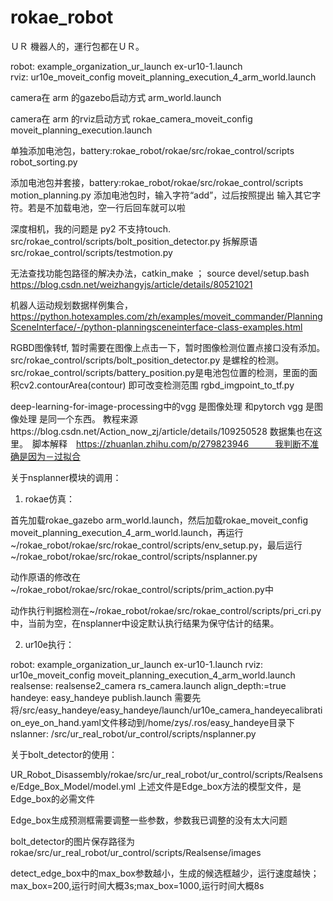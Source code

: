 # rokae_robot
ＵＲ 機器人的，運行包都在ＵＲ。


robot:            example_organization_ur_launch   ex-ur10-1.launch  
rviz:             ur10e_moveit_config   moveit_planning_execution_4_arm_world.launch




camera在 arm 的gazebo启动方式
arm_world.launch

camera在 arm 的rviz启动方式
rokae_camera_moveit_config    moveit_planning_execution.launch

单独添加电池包，battery:rokae_robot/rokae/src/rokae_control/scripts
robot_sorting.py


添加电池包并套接，battery:rokae_robot/rokae/src/rokae_control/scripts
motion_planning.py   添加电池包时，输入字符“add”，过后按照提出 输入其它字符。若是不加载电池，空一行后回车就可以啦

深度相机，我的问题是 py2  不支持touch.
src/rokae_control/scripts/bolt_position_detector.py
拆解原语
src/rokae_control/scripts/testmotion.py


无法查找功能包路径的解决办法，catkin_make ； source devel/setup.bash
https://blog.csdn.net/weizhangyjs/article/details/80521021

机器人运动规划数据样例集合，
https://python.hotexamples.com/zh/examples/moveit_commander/PlanningSceneInterface/-/python-planningsceneinterface-class-examples.html



RGBD图像转tf, 暂时需要在图像上点击一下，暂时图像检测位置点接口没有添加。src/rokae_control/scripts/bolt_position_detector.py 是螺栓的检测。src/rokae_control/scripts/battery_position.py是电池包位置的检测，里面的面积cv2.contourArea(contour) 即可改变检测范围
rgbd_imgpoint_to_tf.py


deep-learning-for-image-processing中的vgg 是图像处理 和pytorch vgg     是图像处理 是同一个东西。 教程来源https://blog.csdn.net/Action_now_zj/article/details/109250528  数据集也在这里。　脚本解释　https://zhuanlan.zhihu.com/p/279823946　　　我判断不准确是因为－过拟合



关于nsplanner模块的调用：

1. rokae仿真：

首先加载rokae_gazebo arm_world.launch，然后加载rokae_moveit_config moveit_planning_execution_4_arm_world.launch，再运行~/rokae_robot/rokae/src/rokae_control/scripts/env_setup.py，最后运行~/rokae_robot/rokae/src/rokae_control/scripts/nsplanner.py

动作原语的修改在~/rokae_robot/rokae/src/rokae_control/scripts/prim_action.py中

动作执行判据检测在~/rokae_robot/rokae/src/rokae_control/scripts/pri_cri.py中，当前为空，在nsplanner中设定默认执行结果为保守估计的结果。

2. ur10e执行：

robot:            example_organization_ur_launch   ex-ur10-1.launch
rviz:             ur10e_moveit_config   moveit_planning_execution_4_arm_world.launch
realsense:        realsense2_camera   rs_camera.launch align_depth:=true
handeye:          easy_handeye   publish.launch      需要先将/src/easy_handeye/easy_handeye/launch/ur10e_camera_handeyecalibration_eye_on_hand.yaml文件移动到/home/zys/.ros/easy_handeye目录下
nslanner:         /src/ur_real_robot/ur_control/scripts/nsplanner.py


关于bolt_detector的使用：

UR_Robot_Disassembly/rokae/src/ur_real_robot/ur_control/scripts/Realsense/Edge_Box_Model/model.yml
上述文件是Edge_box方法的模型文件，是Edge_box的必需文件

Edge_box生成预测框需要调整一些参数，参数我已调整的没有太大问题

bolt_detector的图片保存路径为rokae/src/ur_real_robot/ur_control/scripts/Realsense/images

detect_edge_box中的max_box参数越小，生成的候选框越少，运行速度越快；max_box=200,运行时间大概3s;max_box=1000,运行时间大概8s
